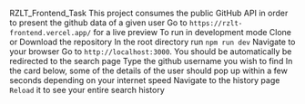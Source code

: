 RZLT_Frontend_Task
This project consumes the public GitHub API in order to present the github data of a given user 
Go to ```https://rzlt-frontend.vercel.app/``` for a live preview
To run in development mode
Clone or Download the repository 
In the root directory run ```npm run dev```
Navigate to your browser
Go to ```http://localhost:3000```. You should be automatically be redirected to the search page
Type the github username you wish to find
In the card below, some of the details of the user should pop up within a few seconds depending on your internet speed
Navigate to the history page
```Reload``` it to see your entire search history
